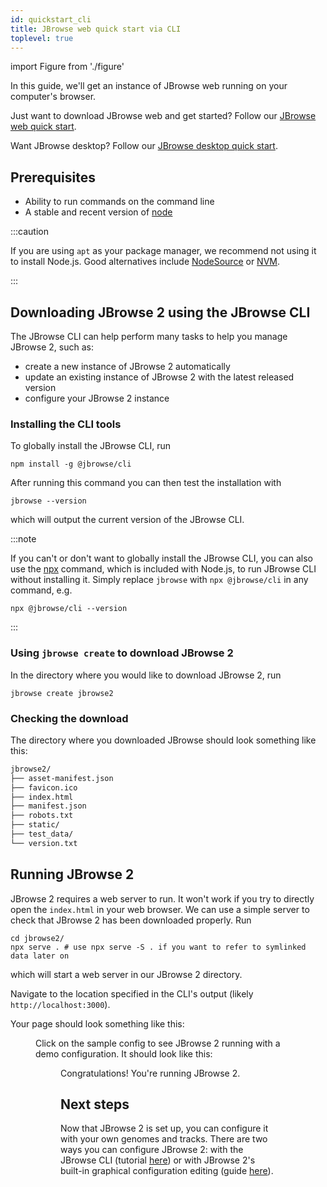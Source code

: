 ```yaml
---
id: quickstart_cli
title: JBrowse web quick start via CLI
toplevel: true
---
```


import Figure from './figure'

In this guide, we'll get an instance of JBrowse web running on your computer's browser.

Just want to download JBrowse web and get started? Follow our [JBrowse web quick start](../quickstart_web).

Want JBrowse desktop? Follow our [JBrowse desktop quick start](../quickstart_desktop).

## Prerequisites

- Ability to run commands on the command line
- A stable and recent version of [node](https://nodejs.org/en/)

:::caution

If you are using `apt` as your package manager, we recommend not using it to
install Node.js. Good alternatives include
[NodeSource](https://github.com/nodesource) or
[NVM](https://github.com/nvm-sh/nvm).

:::

## Downloading JBrowse 2 using the JBrowse CLI

The JBrowse CLI can help perform many tasks to help you manage JBrowse 2, such
as:

- create a new instance of JBrowse 2 automatically
- update an existing instance of JBrowse 2 with the latest released version
- configure your JBrowse 2 instance

### Installing the CLI tools

To globally install the JBrowse CLI, run

```sh-session
npm install -g @jbrowse/cli
```

After running this command you can then test the installation with

```sh-session
jbrowse --version
```

which will output the current version of the JBrowse CLI.

:::note

If you can't or don't want to globally install the JBrowse CLI, you can also use
the [npx](https://nodejs.dev/learn/the-npx-nodejs-package-runner) command, which
is included with Node.js, to run JBrowse CLI without installing it. Simply
replace `jbrowse` with `npx @jbrowse/cli` in any command, e.g.

```sh-session
npx @jbrowse/cli --version
```

:::

### Using `jbrowse create` to download JBrowse 2

In the directory where you would like to download JBrowse 2, run

```sh-session
jbrowse create jbrowse2
```

### Checking the download

The directory where you downloaded JBrowse should look something like this:

```txt
jbrowse2/
├── asset-manifest.json
├── favicon.ico
├── index.html
├── manifest.json
├── robots.txt
├── static/
├── test_data/
└── version.txt
```

## Running JBrowse 2

JBrowse 2 requires a web server to run. It won't work if you try to directly
open the `index.html` in your web browser. We can use a simple server to check
that JBrowse 2 has been downloaded properly. Run

```sh-session
cd jbrowse2/
npx serve . # use npx serve -S . if you want to refer to symlinked data later on
```

which will start a web server in our JBrowse 2 directory.

Navigate to the location specified in the CLI's output (likely
`http://localhost:3000`).

Your page should look something like this:

<Figure caption="JBrowse 2 screen showing no configuration found" src="/img/config_not_found.png"/>

Click on the sample config to see JBrowse 2 running with a demo
configuration. It should look like this:

<Figure caption="JBrowse 2 screen with a sample configuration" src="/img/sample_config.png"/>

Congratulations! You're running JBrowse 2.

## Next steps

Now that JBrowse 2 is set up, you can configure it with your own genomes and
tracks. There are two ways you can configure JBrowse 2: with the JBrowse CLI
(tutorial [here](../tutorials/config_cli)) or with JBrowse 2's built-in graphical
configuration editing (guide [here](../tutorials/config_gui)).
